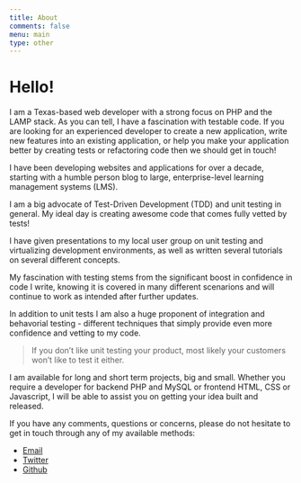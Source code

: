 ```yaml
---
title: About
comments: false
menu: main
type: other
---
```


# Hello!

I am a Texas-based web developer with a strong focus on PHP and the LAMP stack. As you
can tell, I have a fascination with testable code. If you are looking for an
experienced developer to create a new application, write new features into an existing
application, or help you make your application better by creating tests or refactoring
code then we should get in touch!

I have been developing websites and applications for over a decade, starting with a
humble person blog to large, enterprise-level learning management systems (LMS).

I am a big advocate of Test-Driven Development (TDD) and unit testing in general. My
ideal day is creating awesome code that comes fully vetted by tests!

I have given presentations to my local user group on unit testing and virtualizing
development environments, as well as written several tutorials on several different
concepts.

My fascination with testing stems from the significant boost in confidence in code I
write, knowing it is covered in many different scenarions and will continue to work as
intended after further updates.

In addition to unit tests I am also a huge proponent of integration and behavorial
testing - different techniques that simply provide even more confidence and vetting to
my code.

> If you don’t like unit testing your product, most likely your customers won’t like
  to test it either.

I am available for long and short term projects, big and small. Whether you require a
developer for backend PHP and MySQL or frontend HTML, CSS or Javascript, I will be able
to assist you on getting your idea built and released.

If you have any comments, questions or concerns, please do not hesitate to
get in touch through any of my available methods:

* [Email](mailto:jtreminio@gmail.com)
* [Twitter](https://twitter.com/juantreminio)
* [Github](https://github.com/jtreminio)
